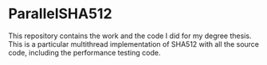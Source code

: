 # ParallelSHA512
This repository contains the work and the code I did for my degree thesis. This is a particular multithread implementation of SHA512 with all the source code, including the performance testing code.
